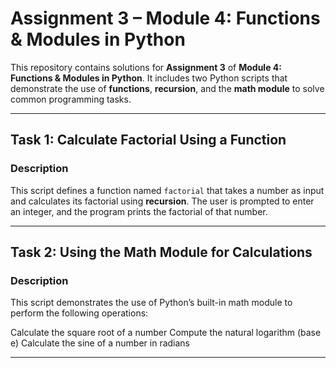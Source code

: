 # Assignment 3 – Module 4: Functions & Modules in Python

This repository contains solutions for **Assignment 3** of **Module 4: Functions & Modules in Python**. It includes two Python scripts that demonstrate the use of **functions**, **recursion**, and the **math module** to solve common programming tasks.

---

## Task 1: Calculate Factorial Using a Function

### Description
This script defines a function named `factorial` that takes a number as input and calculates its factorial using **recursion**. The user is prompted to enter an integer, and the program prints the factorial of that number.

---

## Task 2: Using the Math Module for Calculations

### Description
This script demonstrates the use of Python’s built-in math module to perform the following operations:

Calculate the square root of a number
Compute the natural logarithm (base e)
Calculate the sine of a number in radians

---
